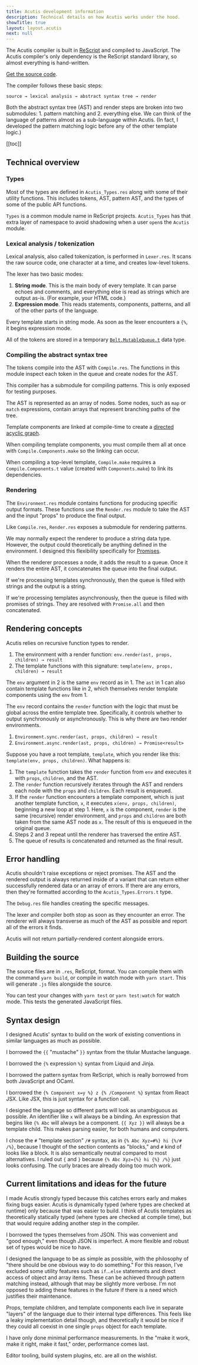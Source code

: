 ```yaml
---
title: Acutis development information
description: Technical details on how Acutis works under the hood.
showTitle: true
layout: layout.acutis
next: null
---
```


The Acutis compiler is built in [ReScript] and compiled to JavaScript. The
Acutis compiler's only dependency is the ReScript standard library, so almost
everything is hand-written.

[ReScript]: https://rescript-lang.org/

[Get the source code](https://github.com/johnridesabike/acutis).

The compiler follows these basic steps:

```
source → lexical analysis → abstract syntax tree → render
```

Both the abstract syntax tree (AST) and render steps are broken into two
submodules: 1. pattern matching and 2. everything else. We can think of the
language of patterns almost as a sub-language within Acutis. (In fact, I
developed the pattern matching logic before any of the other template logic.)

[[toc]]

## Technical overview

### Types

Most of the types are defined in `Acutis_Types.res` along with some of their
utility functions. This includes tokens, AST, pattern AST, and the types of
some of the public API functions.

`Types` is a common module name in ReScript projects. `Acutis_Types` has that
extra layer of namespace to avoid shadowing when a user `open`s the `Acutis`
module.

### Lexical analysis / tokenization

Lexical analysis, also called tokenization, is performed in `Lexer.res`. It
scans the raw source code, one character at a time, and creates low-level
tokens.

The lexer has two basic modes:

1. **String mode**. This is the main body of every template. It can parse
   echoes and comments, and everything else is read as strings which are
   output as-is. (For example, your HTML code.)
2. **Expression mode**. This reads statements, components, patterns, and all
   of the other parts of the language.

Every template starts in string mode. As soon as the lexer encounters a `{%`,
it begins expression mode.

All of the tokens are stored in a temporary [`Belt.MutableQueue.t`][1] data
type.

[1]: https://rescript-lang.org/docs/manual/latest/api/belt/mutable-queue

### Compiling the abstract syntax tree

The tokens compile into the AST with `Compile.res`. The functions in this
module inspect each token in the queue and create nodes for the AST.

This compiler has a submodule for compiling patterns. This is only exposed
for testing purposes.

The AST is represented as an array of nodes. Some nodes, such as `map` or
`match` expressions, contain arrays that represent branching paths of the
tree.

Template components are linked at compile-time to create a [directed acyclic
graph][DAG].

[DAG]: https://en.wikipedia.org/wiki/Directed_acyclic_graph

When compiling template components, you must compile them all at once with
`Compile.Components.make` so the linking can occur.

When compiling a top-level template, `Compile.make` requires a
`Compile.Components.t` value (created with `Components.make`) to link its
dependencies.

### Rendering

The `Environment.res` module contains functions for producing specific output
formats. These functions use the `Render.res` module to take the AST and the
input "props" to produce the final output.

Like `Compile.res`, `Render.res` exposes a submodule for rendering patterns.

We may normally expect the renderer to produce a string data type. However,
the output could theoretically be anything defined in the environment. I
designed this flexibility specifically for [Promises].

[Promises]: https://developer.mozilla.org/en-US/docs/Web/JavaScript/Reference/Global_Objects/Promise

When the renderer processes a node, it adds the result to a queue. Once it
renders the entire AST, it concatenates the queue into the final output.

If we're processing templates synchronously, then the queue is filled with
strings and the output is a string.

If we're processing templates asynchronously, then the queue is filled with
promises of strings. They are resolved with `Promise.all` and then
concatenated.

## Rendering concepts

Acutis relies on recursive function types to render.

1. The environment with a render function:
   `env.render(ast, props, children) → result`
2. The template functions with this signature:
   `template(env, props, children) → result`

The `env` argument in 2 is the same `env` record as in 1.
The `ast` in 1 can also contain template functions like in 2, which
themselves render template components using the `env` from 1.

The `env` record contains the `render` function with the logic that must be
global across the entire template tree. Specifically, it controls whether to
output synchronously or asynchronously. This is why there are two render
environments.

1. `Environment.sync.render(ast, props, children) → result`
2. `Environment.async.render(ast, props, children) → Promise<result>`

Suppose you have a root template, `template`, which you render like this:
`template(env, props, children)`. What happens is:

1. The `template` function takes the `render` function from `env` and
   executes it with `props`, `children`, and the AST.
2. The `render` function recursively iterates through the AST and renders
   each node with the `props` and `children`. Each result is enqueued.
3. If the `render` function encounters a template component, which is just
   another template function, `x`, it executes `x(env, props, children)`,
   beginning a new loop at step 1. Here, `x` is the component, `render` is
   the same (recursive) render environment, and `props` and `children` are
   both taken from the same AST node as `x`. The result of this is enqueued
   in the original queue.
4. Steps 2 and 3 repeat until the renderer has traversed the entire AST.
5. The queue of results is concatenated and returned as the final result.

## Error handling

Acutis shouldn't raise exceptions or reject promises. The AST and the
rendered output is always returned inside of a variant that can return either
successfully rendered data or an array of errors. If there are any errors,
then they're formatted according to the `Acutis_Types.Errors.t` type.

The `Debug.res` file handles creating the specific messages.

The lexer and compiler both stop as soon as they encounter an error. The
renderer will always transverse as much of the AST as possible and report all
of the errors it finds.

Acutis will not return partially-rendered content alongside errors.

## Building the source

The source files are in `.res`, ReScript, format. You can compile them with
the command `yarn build`, or compile in watch mode with `yarn start`. This
will generate `.js` files alongside the source.

You can test your changes with `yarn test` or `yarn test:watch` for watch
mode. This tests the generated JavaScript files.

## Syntax design

I designed Acutis' syntax to build on the work of existing conventions in
similar languages as much as possible.

I borrowed the `{{` "mustache" `}}` syntax from the titular Mustache
language.

I borrowed the `{%` expression `%}` syntax from Liquid and Jinja.

I borrowed the pattern syntax from ReScript, which is really borrowed from
both JavaScript and OCaml.

I borrowed the `{% Component x=y %} z {% /Component %}` syntax from React
JSX. Like JSX, this is just syntax for a function call.

I designed the language so different parts will look as unambiguous as
possible. An identifier like `x` will always be a binding. An expression that
begins like `{% Abc` will always be a component. `{{ Xyz }}` will always be a
template child. This makes parsing easier, for both humans and computers.

I chose the `#` "template section" `/#` syntax, as in
`{% Abc Xyz=#%} hi {%/# /%}`, because I thought of the section contents as
"blocks," and `#` kind of looks like a block. It is also semantically neutral
compared to most alternatives. I ruled out `{` and `}` because
`{% Abc Xyz={%} hi {%} /%}` just looks confusing. The curly braces are
already doing too much work.

## Current limitations and ideas for the future

I made Acutis strongly typed because this catches errors early and makes
fixing bugs easier. Acutis is dynamically typed (where types are checked at
runtime) only because that was easier to build. I think of Acutis templates
as theoretically statically typed (where types are checked at compile time),
but that would require adding another step in the compiler.

I borrowed the types themselves from JSON. This was convenient and "good
enough," even though JSON is imperfect. A more flexible and robust set of
types would be nice to have.

I designed the language to be as simple as possible, with the philosophy of
"there should be one obvious way to do something." For this reason, I've
excluded some utility features such as `if`...`else` statements and direct
access of object and array items. These can be achieved through pattern
matching instead, although that may be slightly more verbose. I'm not opposed
to adding these features in the future if there is a need which justifies
their maintenance.

Props, template children, and template components each live in separate
"layers" of the language due to their internal type differences. This feels
like a leaky implementation detail though, and theoretically it would be nice
if they could all coexist in one single `props` object for each template.

I have only done minimal performance measurements. In the "make it work, make
it right, make it fast," order, performance comes last.

Editor tooling, build system plugins, etc. are all on the wishlist.